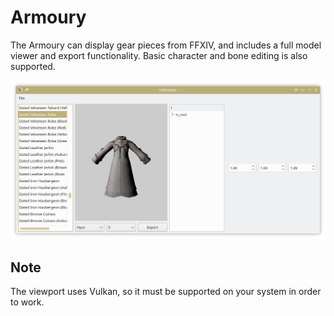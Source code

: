 # Armoury

The Armoury can display gear pieces from FFXIV, and includes a full model viewer and export functionality. Basic character and bone editing is also supported.

![Screenshot](../misc/mdlviewer-screenshot.png)

## Note

The viewport uses Vulkan, so it must be supported on your system in order to work.
